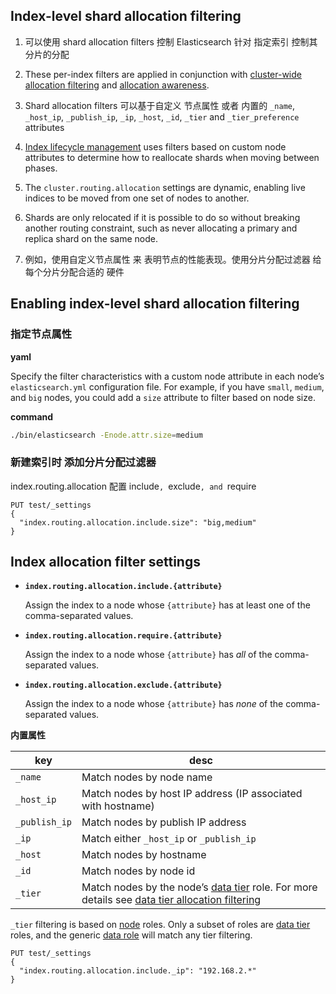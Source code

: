 ## Index-level shard allocation filtering

1. 可以使用 shard allocation filters 控制 Elasticsearch 针对 指定索引  控制其分片的分配

2. These per-index filters are applied in conjunction with [cluster-wide allocation filtering](https://www.elastic.co/guide/en/elasticsearch/reference/7.13/modules-cluster.html#cluster-shard-allocation-filtering) and [allocation awareness](https://www.elastic.co/guide/en/elasticsearch/reference/7.13/modules-cluster.html#shard-allocation-awareness).
3. Shard allocation filters 可以基于自定义 节点属性 或者 内置的 `_name`, `_host_ip`, `_publish_ip`, `_ip`, `_host`, `_id`, `_tier` and `_tier_preference` attributes
4.  [Index lifecycle management](https://www.elastic.co/guide/en/elasticsearch/reference/7.13/index-lifecycle-management.html) uses filters based on custom node attributes to determine how to reallocate shards when moving between phases.
5. The `cluster.routing.allocation` settings are dynamic, enabling live indices to be moved from one set of nodes to another. 
6. Shards are only relocated if it is possible to do so without breaking another routing constraint, such as never allocating a primary and replica shard on the same node.
7. 例如，使用自定义节点属性 来 表明节点的性能表现。使用分片分配过滤器 给每个分片分配合适的 硬件



## Enabling index-level shard allocation filtering

### 指定节点属性

**yaml**

Specify the filter characteristics with a custom node attribute in each node’s `elasticsearch.yml` configuration file. For example, if you have `small`, `medium`, and `big` nodes, you could add a `size` attribute to filter based on node size.

**command**

```sh
./bin/elasticsearch -Enode.attr.size=medium
```

### **新建索引时 添加分片分配过滤器**

index.routing.allocation 配置 include`, `exclude`, and `require

```console
PUT test/_settings
{
  "index.routing.allocation.include.size": "big,medium"
}
```



## Index allocation filter settings

- **`index.routing.allocation.include.{attribute}`**

  Assign the index to a node whose `{attribute}` has at least one of the comma-separated values.

- **`index.routing.allocation.require.{attribute}`**

  Assign the index to a node whose `{attribute}` has *all* of the comma-separated values.

- **`index.routing.allocation.exclude.{attribute}`**

  Assign the index to a node whose `{attribute}` has *none* of the comma-separated values.

**内置属性**

| key           | desc                                                         |
| ------------- | ------------------------------------------------------------ |
| `_name`       | Match nodes by node name                                     |
| `_host_ip`    | Match nodes by host IP address (IP associated with hostname) |
| `_publish_ip` | Match nodes by publish IP address                            |
| `_ip`         | Match either `_host_ip` or `_publish_ip`                     |
| `_host`       | Match nodes by hostname                                      |
| `_id`         | Match nodes by node id                                       |
| `_tier`       | Match nodes by the node’s [data tier](https://www.elastic.co/guide/en/elasticsearch/reference/7.13/data-tiers.html) role. For more details see [data tier allocation filtering](https://www.elastic.co/guide/en/elasticsearch/reference/7.13/data-tier-shard-filtering.html) |

`_tier` filtering is based on [node](https://www.elastic.co/guide/en/elasticsearch/reference/7.13/modules-node.html) roles. Only a subset of roles are [data tier](https://www.elastic.co/guide/en/elasticsearch/reference/7.13/data-tiers.html) roles, and the generic [data role](https://www.elastic.co/guide/en/elasticsearch/reference/7.13/modules-node.html#data-node) will match any tier filtering.



```console
PUT test/_settings
{
  "index.routing.allocation.include._ip": "192.168.2.*"
}
```